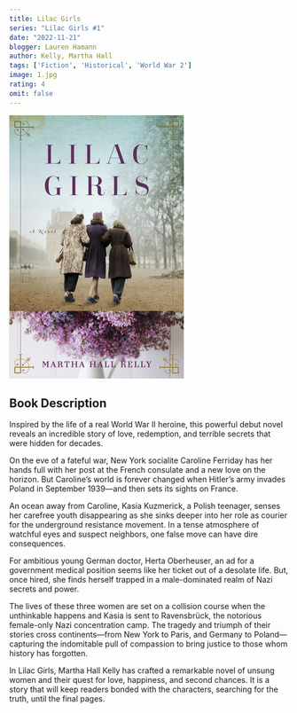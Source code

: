 ```yaml
---
title: Lilac Girls
series: "Lilac Girls #1"
date: "2022-11-21"
blogger: Lauren Hamann
author: Kelly, Martha Hall
tags: ['Fiction', 'Historical', 'World War 2']
image: 1.jpg
rating: 4
omit: false
---
```


![Book Cover](1.jpg)

## Book Description

Inspired by the life of a real World War II heroine, this powerful debut novel reveals an incredible story of love, redemption, and terrible secrets that were hidden for decades.

On the eve of a fateful war, New York socialite Caroline Ferriday has her hands full with her post at the French consulate and a new love on the horizon. But Caroline’s world is forever changed when Hitler’s army invades Poland in September 1939—and then sets its sights on France.

An ocean away from Caroline, Kasia Kuzmerick, a Polish teenager, senses her carefree youth disappearing as she sinks deeper into her role as courier for the underground resistance movement. In a tense atmosphere of watchful eyes and suspect neighbors, one false move can have dire consequences.

For ambitious young German doctor, Herta Oberheuser, an ad for a government medical position seems like her ticket out of a desolate life. But, once hired, she finds herself trapped in a male-dominated realm of Nazi secrets and power.

The lives of these three women are set on a collision course when the unthinkable happens and Kasia is sent to Ravensbrück, the notorious female-only Nazi concentration camp. The tragedy and triumph of their stories cross continents—from New York to Paris, and Germany to Poland—capturing the indomitable pull of compassion to bring justice to those whom history has forgotten.

In Lilac Girls, Martha Hall Kelly has crafted a remarkable novel of unsung women and their quest for love, happiness, and second chances. It is a story that will keep readers bonded with the characters, searching for the truth, until the final pages.